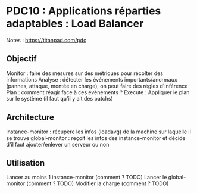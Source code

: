 # PDC10 : Applications réparties adaptables : Load Balancer

Notes : https://titanpad.com/pdc

## Objectif
Monitor : faire des mesures sur des métriques pour récolter des informations
Analyse : détecter les événements importants/anormaux (pannes, attaque, montée en charge), on peut faire des règles d'inférence
Plan : comment réagir face à ces événements ?
Execute : Appliquer le plan sur le système (il faut qu'il y ait des patchs)

## Architecture
instance-monitor : récupère les infos (loadavg) de la machine sur laquelle il se trouve
global-monitor : reçoit les infos des instance-monitor et décide d'il faut ajouter/enlever un serveur ou non

## Utilisation
Lancer au moins 1 instance-monitor (comment ? TODO)
Lancer le global-monitor (comment ? TODO)
Modifier la charge (comment ? TODO)

